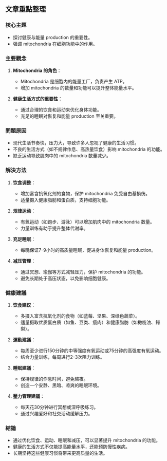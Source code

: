 ## 文章重點整理

### 核心主題
- 探讨健康与能量 production 的重要性。
- 强调 mitochondria 在细胞功能中的作用。

### 主要觀念
1. **Mitochondria 的角色**：
   - Mitochondria 是细胞内的能量工厂，负责产生 ATP。
   - 增加 mitochondria 的数量和功能可以提升整体能量水平。

2. **健康生活方式的重要性**：
   - 通过合理的饮食和运动来优化身体功能。
   - 充足的睡眠对恢复和能量 production 至关重要。

### 問題原因
- 现代生活节奏快，压力大，导致许多人忽视了健康的生活习惯。
- 不良的生活方式（如不规律作息、高热量饮食）影响 mitochondria 的功能。
- 缺乏运动导致肌肉中的 mitochondria 数量减少。

### 解決方法
1. **饮食调整**：
   - 增加富含抗氧化剂的食物，保护 mitochondria 免受自由基损伤。
   - 适量摄入健康脂肪和蛋白质，支持细胞功能。

2. **规律运动**：
   - 有氧运动（如跑步、游泳）可以增加肌肉中的 mitochondria 数量。
   - 力量训练有助于提升整体代谢率。

3. **充足睡眠**：
   - 每晚保证7-9小时的高质量睡眠，促进身体恢复和能量 production。

4. **减压管理**：
   - 通过冥想、瑜伽等方式减轻压力，保护 mitochondria 的功能。
   - 避免长期处于高压状态，以免影响细胞健康。

### 健康建議
1. **饮食建议**：
   - 多摄入富含抗氧化剂的食物（如蓝莓、坚果、深绿色蔬菜）。
   - 适量摄取优质蛋白质（如鱼、豆类、瘦肉）和健康脂肪（如橄榄油、鳄梨）。

2. **運動建議**：
   - 每周至少进行150分钟的中等强度有氧运动或75分钟的高强度有氧运动。
   - 结合力量训练，每周进行2-3次阻力训练。

3. **睡眠建議**：
   - 保持规律的作息时间，避免熬夜。
   - 创造一个安静、黑暗、凉爽的睡眠环境。

4. **壓力管理建議**：
   - 每天花30分钟进行冥想或深呼吸练习。
   - 通过兴趣爱好和社交活动缓解压力。

### 結論
- 通过优化饮食、运动、睡眠和减压，可以显著提升 mitochondria 的功能。
- 健康的生活方式不仅能提高能量水平，还能预防慢性疾病。
- 长期坚持这些健康习惯将带来更高质量的生活。